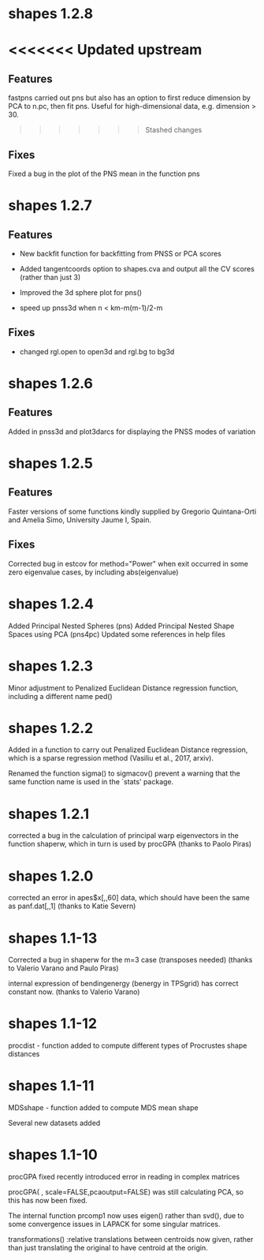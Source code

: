 # shapes 1.2.8

<<<<<<< Updated upstream
=======
## Features

fastpns carried out pns but also has an option to first reduce dimension by PCA to n.pc, then fit pns. Useful for high-dimensional data, e.g. dimension > 30.

>>>>>>> Stashed changes
## Fixes

Fixed a bug in the plot of the PNS mean in the function pns

# shapes 1.2.7

## Features

* New backfit function for backfitting from PNSS or PCA scores

* Added tangentcoords option to shapes.cva and output all the CV scores (rather than just 3)

* Improved the 3d sphere plot for pns()

* speed up pnss3d when n < km-m(m-1)/2-m

## Fixes

* changed rgl.open to open3d and rgl.bg to bg3d

# shapes 1.2.6

## Features

Added in pnss3d and plot3darcs for displaying the PNSS modes of variation

# shapes 1.2.5

## Features

Faster versions of some functions kindly supplied by 
Gregorio Quintana-Orti and Amelia Simo, University Jaume I, Spain.

## Fixes

Corrected bug in estcov for method="Power" when exit occurred in some zero eigenvalue cases, by including abs(eigenvalue)  


# shapes 1.2.4 

Added Principal Nested Spheres (pns)
Added Principal Nested Shape Spaces using PCA (pns4pc)
Updated some references in help files

# shapes 1.2.3

Minor adjustment to Penalized Euclidean Distance regression function, including a different name  ped()

# shapes 1.2.2

Added in a function to carry out Penalized Euclidean Distance 
regression, which is a sparse regression method (Vasiliu et al., 2017, arxiv).

Renamed the function sigma() to sigmacov() prevent a warning that the
same function name is used in the `stats' package. 

# shapes 1.2.1

corrected a bug in the calculation of 
principal warp eigenvectors in the function shaperw, which in turn 
is used by  procGPA (thanks to Paolo Piras)

# shapes 1.2.0

corrected an error in apes$x[,,60] data, which
should have been the same as panf.dat[,,1] (thanks to Katie Severn)

# shapes 1.1-13

Corrected a bug in shaperw for the m=3 case (transposes needed)
(thanks to Valerio Varano and Paulo Piras)

internal expression of bendingenergy (benergy in TPSgrid) has correct constant now. (thanks to Valerio Varano) 


# shapes 1.1-12

procdist - function added to compute different types of Procrustes shape distances


# shapes 1.1-11

MDSshape - function added to compute MDS mean shape

Several new datasets added 

# shapes 1.1-10

procGPA fixed recently introduced error in reading in complex matrices

procGPA( , scale=FALSE,pcaoutput=FALSE) was still calculating PCA, so
                                        this has now been fixed.  

The internal function prcomp1 now uses eigen() rather than svd(), due to some 
convergence issues in LAPACK for some singular matrices. 


transformations()
:relative translations between centroids now given, rather than just translating the original to have centroid at the origin. 
